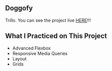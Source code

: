 ## Doggofy

Trillo. You can see the project live [HERE](https://marlonry.github.io/Trillo/)!!!

## What I Practiced on This Project

- Advanced Flexbox
- Responsive Media Queries
- Layout
- Grids
